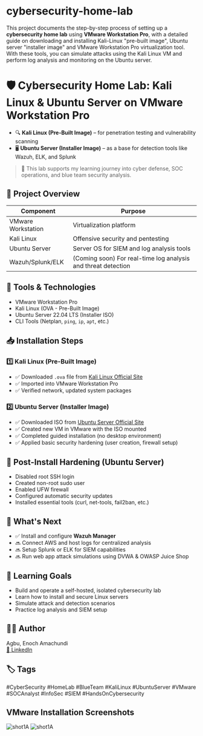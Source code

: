 # cybersecurity-home-lab

This project documents the step-by-step process of setting up a **cybersecurity home lab** using **VMware Workstation Pro**, with a detailed guide on downloading and installing Kali-Linux "pre-built image", Ubuntu server "installer image" and VMware Workstation Pro virtualization tool. With these tools, you can simulate attacks using the Kali Linux VM and perform log analysis and monitoring on the Ubuntu server.

# 🛡️ Cybersecurity Home Lab: Kali Linux & Ubuntu Server on VMware Workstation Pro

- 🔍 **Kali Linux (Pre-Built Image)** – for penetration testing and vulnerability scanning  
- 🖥️ **Ubuntu Server (Installer Image)** – as a base for detection tools like Wazuh, ELK, and Splunk  

> 🎯 This lab supports my learning journey into cyber defense, SOC operations, and blue team security analysis.

## 📁 Project Overview

| Component          | Purpose                                                   |
|--------------------|-----------------------------------------------------------|
| VMware Workstation | Virtualization platform                                   |
| Kali Linux         | Offensive security and pentesting                         |
| Ubuntu Server      | Server OS for SIEM and log analysis tools                 |
| Wazuh/Splunk/ELK   | (Coming soon) For real-time log analysis and threat detection |

## 🧰 Tools & Technologies

- VMware Workstation Pro
- Kali Linux (OVA - Pre-Built Image)
- Ubuntu Server 22.04 LTS (Installer ISO)
- CLI Tools (Netplan, `ping`, `ip`, `apt`, etc.)

## 📥 Installation Steps

### 1️⃣ Kali Linux (Pre-Built Image)
- ✅ Downloaded `.ova` file from [Kali Linux Official Site](https://www.kali.org/get-kali/#kali-virtual-machines)
- ✅ Imported into VMware Workstation Pro
- ✅ Verified network, updated system packages

### 2️⃣ Ubuntu Server (Installer Image)
- ✅ Downloaded ISO from [Ubuntu Server Official Site](https://ubuntu.com/download/server)
- ✅ Created new VM in VMware with the ISO mounted
- ✅ Completed guided installation (no desktop environment)
- ✅ Applied basic security hardening (user creation, firewall setup)

## 🔐 Post-Install Hardening (Ubuntu Server)
- Disabled root SSH login
- Created non-root sudo user
- Enabled UFW firewall
- Configured automatic security updates
- Installed essential tools (curl, net-tools, fail2ban, etc.)

## 🚀 What's Next

- ✅ Install and configure **Wazuh Manager**  
- 🔜 Connect AWS and host logs for centralized analysis  
- 🔜 Setup Splunk or ELK for SIEM capabilities  
- 🔜 Run web app attack simulations using DVWA & OWASP Juice Shop  

## 🎯 Learning Goals
- Build and operate a self-hosted, isolated cybersecurity lab  
- Learn how to install and secure Linux servers  
- Simulate attack and detection scenarios  
- Practice log analysis and SIEM setup  

## 👨‍💻 Author
Agbu, Enoch Amachundi  
[🔗 LinkedIn](https://www.linkedin.com/in/agbuenoch)   

## 🏷️ Tags
#CyberSecurity #HomeLab #BlueTeam #KaliLinux #UbuntuServer #VMware #SOCAnalyst #InfoSec #SIEM #HandsOnCybersecurity

## VMware Installation Screenshots
![shot1A](https://github.com/user-attachments/assets/a3022a6b-deb9-4379-b8ed-ad2a8f891e54)
![shot1A](https://github.com/user-attachments/assets/2c106f44-9521-482c-92a1-fdd0939640db)
